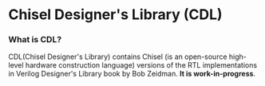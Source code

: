 # Chisel Designer's Library (CDL) #


### What is CDL? ###
CDL(Chisel Designer's Library) contains Chisel (is an open-source high-level 
hardware construction language) versions of the RTL implementations in  Verilog
Designer's Library book by Bob Zeidman. **It is work-in-progress**.